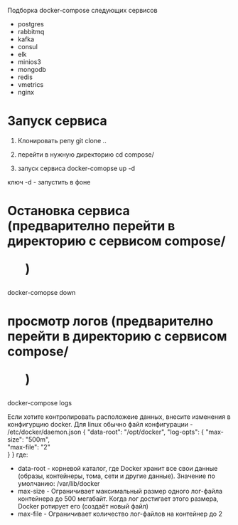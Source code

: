 Подборка docker-compose следующих сервисов
- postgres
- rabbitmq
- kafka
- consul
- elk
- minios3
- mongodb
- redis
- vmetrics
- nginx

# Запуск сервиса
1) Клонировать репу
git clone ..

2) перейти в нужную директорию
cd compose/<dir>

3) запуск сервиса
docker-comopse up -d 

ключ
-d - запустить в фоне

# Остановка сервиса (предварително перейти в директорию с сервисом compose/<dir>)
docker-comopse down

# просмотр логов (предварително перейти в директорию с сервисом compose/<dir>)
docker-compose logs <service-name>


Если хотите контролировать расположеие данных, внесите изменения в конфигурцию docker. Для linux обычно файл конфигурации - /etc/docker/daemon.json
{
  "data-root": "/opt/docker",
  "log-opts": {
    "max-size": "500m",  
    "max-file": "2"  
  }
}
где:
- data-root - корневой каталог, где Docker хранит все свои данные (образы, контейнеры, тома, сети и другие данные). Значение по умолчанию: /var/lib/docker
- max-size - Ограничивает максимальный размер одного лог-файла контейнера до 500 мегабайт. Когда лог достигает этого размера, Docker ротирует его (создаёт новый файл)
- max-file - Ограничивает количество лог-файлов на контейнер до 2
